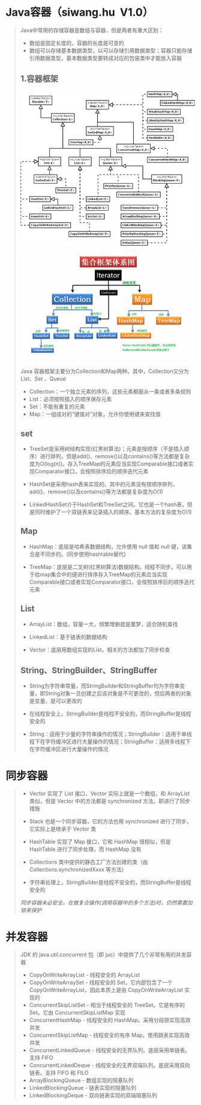 # Java容器（siwang.hu&nbsp;&nbsp;V1.0）  
> Java中常用的存储容器是数组与容器，但是两者有重大区别：  
> + 数组是固定长度的，容器的长度是可变的  
> + 数组可以存储基本数据类型，以可以存储引用数据类型；容器只能存储引用数据类型，基本数据类型要转成对应的包装类中才能放入容器  
>  ## **1.容器框架**
> ![图片](./data/container-structure.png)  
>  
> ![图片](./data/cc.PNG)  
>  
> Java 容器框架主要分为Collection和Map两种。其中，Collection又分为List、Set 、Queue    
> + Collection：一个独立元素的序列，这些元素都服从一条或者多条规则  
> + List：必须按照插入的顺序保存元素  
> + Set：不能有重复的元素  
> + Map：一组成对的“键值对”对象，允许你使用键来查找值  
> ## **set**  
> + TreeSet是采用树结构实现(红黑树算法)；元素是按顺序（不是插入顺序）进行排列，但是add()、remove()以及contains()等方法都是复杂度为O(log(n))。存入TreeMap的元素应当实现Comparable接口或者实现Comparator接口，会按照排序后的顺序迭代元素  
>  
> + HashSet是采用hash表来实现的。其中的元素没有按顺序排列，add()、remove()以及contains()等方法都是复杂度为O(1)  
>  
> + LinkedHashSet介于HashSet和TreeSet之间。它也是一个hash表，但是同时维护了一个双链表来记录插入的顺序。基本方法的复杂度为O(1)  
>  
> ## **Map**  
> + HashMap：底层是哈希表数据结构，允许使用 null 值和 null 键，该集合是不同步的。(同步使用hashtable替代)  
>  
> + TreeMap：底层是二叉树(红黑树算法)数据结构。线程不同步。可以用于给map集合中的键进行排序存入TreeMap的元素应当实现Comparable接口或者实现Comparator接口，会按照排序后的顺序迭代元素  
>  
> ## **List**  
> + ArrayList：数组，容量一大，频繁增删就是噩梦，适合随机查找  
>  
> + LinkedList：基于链表的数据结构  
>  
> + Vector：底层用数组实现的List，相关的方法都加了同步检查  
>  
> ## **String、StringBuilder、StringBuffer**  
> + String为字符串常量，而StringBuilder和StringBuffer均为字符串变量，即String对象一旦创建之后该对象是不可更改的，但后两者的对象是变量，是可以更改的  
>  
> + 在线程安全上，StringBuilder是线程不安全的，而StringBuffer是线程安全的  
>  
> + String：适用于少量的字符串操作的情况；StringBuilder：适用于单线程下在字符缓冲区进行大量操作的情况；StringBuffer：适用多线程下在字符缓冲区进行大量操作的情况  
>  
# 同步容器  
> + Vector 实现了 List 接口，Vector 实际上就是一个数组，和 ArrayList 类似，但是 Vector 中的方法都是 synchronized 方法，即进行了同步措施  
>  
> + Stack 也是一个同步容器，它的方法也用 synchronized 进行了同步，它实际上是继承于 Vector 类  
>  
> + HashTable 实现了 Map 接口，它和 HashMap 很相似，但是 HashTable 进行了同步处理，而 HashMap 没有  
>  
> + Collections 类中提供的静态工厂方法创建的类（由 Collections.synchronizedXxxx 等方法）  
>  
> + 字符串处理上，StringBuilder是线程不安全的，而StringBuffer是线程安全的  
>  
> *同步容器未必安全。在做复合操作(调用容器中的多个方法)时，仍然需要加锁来保护*  
# 并发容器  
> JDK 的 java.util.concurrent 包（即 juc）中提供了几个非常有用的并发容器  
> + CopyOnWriteArrayList - 线程安全的 ArrayList  
> + CopyOnWriteArraySet - 线程安全的 Set，它内部包含了一个 CopyOnWriteArrayList，因此本质上是由 CopyOnWriteArrayList 实现的  
> + ConcurrentSkipListSet - 相当于线程安全的 TreeSet。它是有序的 Set。它由 ConcurrentSkipListMap 实现  
> + ConcurrentHashMap - 线程安全的 HashMap。采用分段锁实现高效并发  
> + ConcurrentSkipListMap - 线程安全的有序 Map。使用跳表实现高效并发  
> + ConcurrentLinkedQueue - 线程安全的无界队列。底层采用单链表。支持 FIFO  
> + ConcurrentLinkedDeque - 线程安全的无界双端队列。底层采用双向链表。支持 FIFO 和 FILO  
> + ArrayBlockingQueue - 数组实现的阻塞队列  
> + LinkedBlockingQueue - 链表实现的阻塞队列  
> + LinkedBlockingDeque - 双向链表实现的双端阻塞队列  